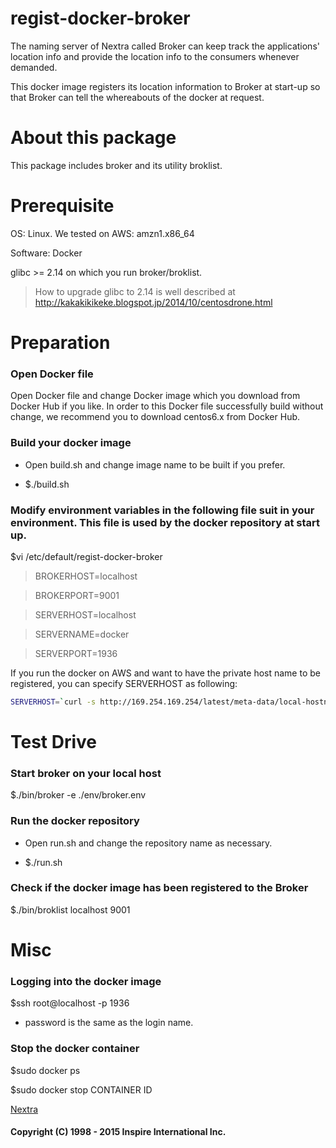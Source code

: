# regist-docker-broker
The naming server of Nextra called Broker can keep track the applications' location info and provide the location info to the consumers whenever demanded.

This docker image registers its location information to Broker at start-up so that Broker can tell the whereabouts of the docker at request.

# About this package
This package includes broker and its utility broklist.

# Prerequisite
OS: Linux. We tested on AWS: amzn1.x86_64

Software: Docker

glibc >= 2.14 on which you run broker/broklist.

> How to upgrade glibc to 2.14 is well described at http://kakakikikeke.blogspot.jp/2014/10/centosdrone.html

# Preparation
### Open Docker file
Open Docker file and change Docker image which you download from Docker Hub if you like. In order to this Docker file successfully build without change, we recommend you to download centos6.x from Docker Hub. 

### Build your docker image
* Open build.sh and change image name to be built if you prefer.

* $./build.sh

### Modify environment variables in the following file suit in your environment. This file is used by the docker repository at start up.
$vi /etc/default/regist-docker-broker
> BROKERHOST=localhost

> BROKERPORT=9001

> SERVERHOST=localhost

> SERVERNAME=docker

> SERVERPORT=1936

If you run the docker on AWS and want to have the private host name to be registered, you can specify SERVERHOST as following:

```sh
SERVERHOST=`curl -s http://169.254.169.254/latest/meta-data/local-hostname`
```

# Test Drive
### Start broker on your local host
$./bin/broker -e ./env/broker.env

### Run the docker repository
* Open run.sh and change the repository name as necessary.

* $./run.sh

### Check if the docker image has been registered to the Broker
$./bin/broklist localhost 9001

# Misc
### Logging into the docker image
$ssh root@localhost -p 1936

 * password is the same as the login name.

### Stop the docker container
$sudo docker ps

$sudo docker stop  CONTAINER ID

[Nextra](http://www.inspire-intl.com/product/product_nextra.html)

#### Copyright (C) 1998 - 2015  Inspire International Inc.
